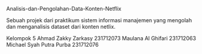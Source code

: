 Analisis-dan-Pengolahan-Data-Konten-Netflix

 Sebuah projek dari praktikum sistem informasi manajemen yang mengolah dan menganalisis dataset dari konten netlix.
 
 
 
 
 Kelompok 5
 Ahmad Zakky Zarkasy 231712073
 Maulana Al Ghifari 231712063
 Michael Syah Putra Purba 231712076

